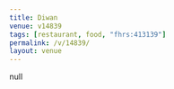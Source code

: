 ```yaml
---
title: Diwan
venue: v14839
tags: [restaurant, food, "fhrs:413139"]
permalink: /v/14839/
layout: venue
---
```

null